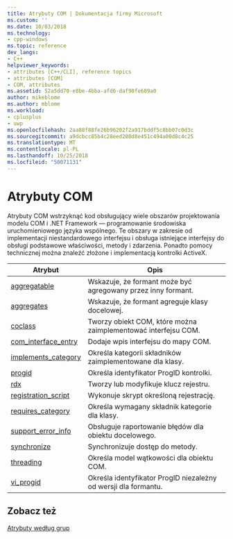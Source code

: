 ```yaml
---
title: Atrybuty COM | Dokumentacja firmy Microsoft
ms.custom: ''
ms.date: 10/03/2018
ms.technology:
- cpp-windows
ms.topic: reference
dev_langs:
- C++
helpviewer_keywords:
- attributes [C++/CLI], reference topics
- attributes [COM]
- COM, attributes
ms.assetid: 52a5dd70-e8be-4bba-afd6-daf90fe689a0
author: mikeblome
ms.author: mblome
ms.workload:
- cplusplus
- uwp
ms.openlocfilehash: 2aa88f88fe26b96202f2a917bddf5c8bb07c0d3c
ms.sourcegitcommit: a9dcbcc85b4c28eed280d8e451c494a00d8c4c25
ms.translationtype: MT
ms.contentlocale: pl-PL
ms.lasthandoff: 10/25/2018
ms.locfileid: "50071131"
---
```

# <a name="com-attributes"></a>Atrybuty COM

Atrybuty COM wstrzyknąć kod obsługujący wiele obszarów projektowania modelu COM i .NET Framework — programowanie środowiska uruchomieniowego języka wspólnego. Te obszary w zakresie od implementacji niestandardowego interfejsu i obsługa istniejące interfejsy do obsługi podstawowe właściwości, metody i zdarzenia. Ponadto pomocy technicznej można znaleźć złożone i implementacją kontrolki ActiveX.

|Atrybut|Opis|
|---------------|-----------------|
|[aggregatable](aggregatable.md)|Wskazuje, że formant może być agregowany przez inny formant.|
|[aggregates](aggregates.md)|Wskazuje, że formant agreguje klasy docelowej.|
|[coclass](coclass.md)|Tworzy obiekt COM, które można zaimplementować interfejsu COM.|
|[com_interface_entry](com-interface-entry-cpp.md)|Dodaje wpis interfejsu do mapy COM.|
|[implements_category](implements-category.md)|Określa kategorii składników zaimplementowane dla klasy.|
|[progid](progid.md)|Określa identyfikator ProgID kontrolki.|
|[rdx](rdx.md)|Tworzy lub modyfikuje klucz rejestru.|
|[registration_script](registration-script.md)|Wykonuje skrypt określoną rejestrację.|
|[requires_category](requires-category.md)|Określa wymagany składnik kategorie dla klasy.|
|[support_error_info](support-error-info.md)|Obsługuje raportowanie błędów dla obiektu docelowego.|
|[synchronize](synchronize.md)|Synchronizuje dostęp do metody.|
|[threading](threading-cpp.md)|Określa model wątkowości dla obiektu COM.|
|[vi_progid](vi-progid.md)|Określa identyfikator ProgID niezależny od wersji dla formantu.|

## <a name="see-also"></a>Zobacz też

[Atrybuty według grup](attributes-by-group.md)